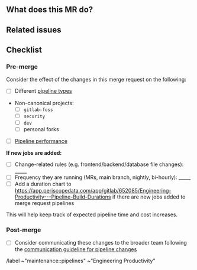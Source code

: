 <!-- See Pipelines for the GitLab project: https://docs.gitlab.com/ee/development/pipelines -->
<!-- When in doubt about a Pipeline configuration change, feel free to ping @gl-dx/eng-prod. -->

## What does this MR do?

<!-- Briefly describe what this MR is about -->

## Related issues

<!-- Link related issues below. -->

## Checklist

### Pre-merge

Consider the effect of the changes in this merge request on the following:

- [ ] Different [pipeline types](https://docs.gitlab.com/ee/development/pipelines/#pipelines-types-for-merge-requests)
- Non-canonical projects:
  - [ ] `gitlab-foss`
  - [ ] `security`
  - [ ] `dev`
  - [ ] personal forks
- [ ] [Pipeline performance](https://docs.gitlab.com/ee/ci/pipelines/pipeline_efficiency.html)

**If new jobs are added:**

- [ ] Change-related rules (e.g. frontend/backend/database file changes): _____
- [ ] Frequency they are running (MRs, main branch, nightly, bi-hourly): _____
- [ ] Add a duration chart to https://app.periscopedata.com/app/gitlab/652085/Engineering-Productivity---Pipeline-Build-Durations if there are new jobs added to merge request pipelines

This will help keep track of expected pipeline time and cost increases.

### Post-merge

- [ ] Consider communicating these changes to the broader team following the [communication guideline for pipeline changes](https://handbook.gitlab.com/handbook/engineering/infrastructure/engineering-productivity/#pipeline-changes)

/label ~"maintenance::pipelines" ~"Engineering Productivity"
